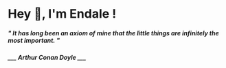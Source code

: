 <h1 title="head"> Hey 👋, I'm Endale !</h1>

**<h5><i>" It has long been an axiom of mine that the little things are infinitely the most important. "</i></h5>**

*<b>___ Arthur Conan Doyle ___</b>*
